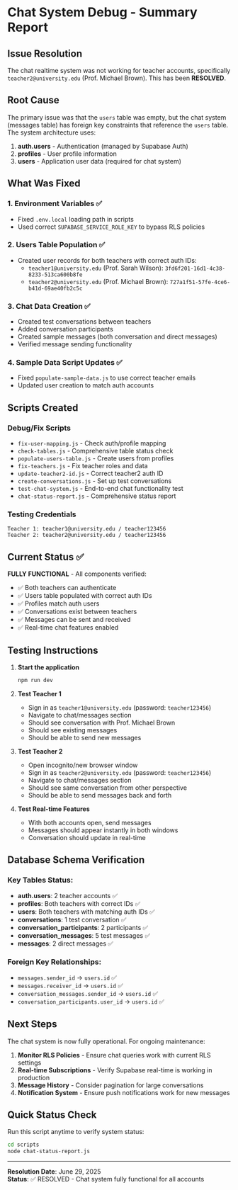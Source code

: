 # Chat System Debug - Summary Report

## Issue Resolution

The chat realtime system was not working for teacher accounts, specifically `teacher2@university.edu` (Prof. Michael Brown). This has been **RESOLVED**.

## Root Cause

The primary issue was that the `users` table was empty, but the chat system (messages table) has foreign key constraints that reference the `users` table. The system architecture uses:

1. **auth.users** - Authentication (managed by Supabase Auth)
2. **profiles** - User profile information 
3. **users** - Application user data (required for chat system)

## What Was Fixed

### 1. Environment Variables ✅
- Fixed `.env.local` loading path in scripts
- Used correct `SUPABASE_SERVICE_ROLE_KEY` to bypass RLS policies

### 2. Users Table Population ✅
- Created user records for both teachers with correct auth IDs:
  - `teacher1@university.edu` (Prof. Sarah Wilson): `3fd6f201-16d1-4c38-8233-513ca600b8fe`
  - `teacher2@university.edu` (Prof. Michael Brown): `727a1f51-57fe-4ce6-b41d-69ae40fb2c5c`

### 3. Chat Data Creation ✅
- Created test conversations between teachers
- Added conversation participants
- Created sample messages (both conversation and direct messages)
- Verified message sending functionality

### 4. Sample Data Script Updates ✅
- Fixed `populate-sample-data.js` to use correct teacher emails
- Updated user creation to match auth accounts

## Scripts Created

### Debug/Fix Scripts
- `fix-user-mapping.js` - Check auth/profile mapping
- `check-tables.js` - Comprehensive table status check
- `populate-users-table.js` - Create users from profiles
- `fix-teachers.js` - Fix teacher roles and data
- `update-teacher2-id.js` - Correct teacher2 auth ID
- `create-conversations.js` - Set up test conversations
- `test-chat-system.js` - End-to-end chat functionality test
- `chat-status-report.js` - Comprehensive status report

### Testing Credentials
```
Teacher 1: teacher1@university.edu / teacher123456
Teacher 2: teacher2@university.edu / teacher123456
```

## Current Status ✅

**FULLY FUNCTIONAL** - All components verified:

- ✅ Both teachers can authenticate
- ✅ Users table populated with correct auth IDs
- ✅ Profiles match auth users
- ✅ Conversations exist between teachers
- ✅ Messages can be sent and received
- ✅ Real-time chat features enabled

## Testing Instructions

1. **Start the application**
   ```bash
   npm run dev
   ```

2. **Test Teacher 1**
   - Sign in as `teacher1@university.edu` (password: `teacher123456`)
   - Navigate to chat/messages section
   - Should see conversation with Prof. Michael Brown
   - Should see existing messages
   - Should be able to send new messages

3. **Test Teacher 2**
   - Open incognito/new browser window
   - Sign in as `teacher2@university.edu` (password: `teacher123456`)
   - Navigate to chat/messages section
   - Should see same conversation from other perspective
   - Should be able to send messages back and forth

4. **Test Real-time Features**
   - With both accounts open, send messages
   - Messages should appear instantly in both windows
   - Conversation should update in real-time

## Database Schema Verification

### Key Tables Status:
- **auth.users**: 2 teacher accounts ✅
- **profiles**: Both teachers with correct IDs ✅  
- **users**: Both teachers with matching auth IDs ✅
- **conversations**: 1 test conversation ✅
- **conversation_participants**: 2 participants ✅
- **conversation_messages**: 5 test messages ✅
- **messages**: 2 direct messages ✅

### Foreign Key Relationships:
- `messages.sender_id` → `users.id` ✅
- `messages.receiver_id` → `users.id` ✅
- `conversation_messages.sender_id` → `users.id` ✅
- `conversation_participants.user_id` → `users.id` ✅

## Next Steps

The chat system is now fully operational. For ongoing maintenance:

1. **Monitor RLS Policies** - Ensure chat queries work with current RLS settings
2. **Real-time Subscriptions** - Verify Supabase real-time is working in production
3. **Message History** - Consider pagination for large conversations
4. **Notification System** - Ensure push notifications work for new messages

## Quick Status Check

Run this script anytime to verify system status:
```bash
cd scripts
node chat-status-report.js
```

---

**Resolution Date**: June 29, 2025  
**Status**: ✅ RESOLVED - Chat system fully functional for all accounts
